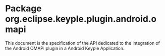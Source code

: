 # Package org.eclipse.keyple.plugin.android.omapi

This document is the specification of the API dedicated to the integration of the Android OMAPI plugin in a Android Keyple Application.
